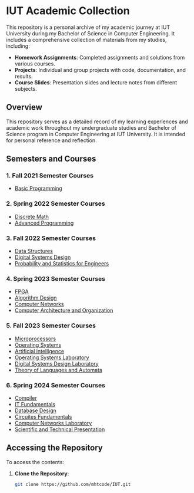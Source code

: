 # IUT Academic Collection

This repository is a personal archive of my academic journey at IUT University during my Bachelor of Science in Computer Engineering. It includes a comprehensive collection of materials from my studies, including:

- **Homework Assignments**: Completed assignments and solutions from various courses.
- **Projects**: Individual and group projects with code, documentation, and results.
- **Course Slides**: Presentation slides and lecture notes from different subjects.

## Overview

This repository serves as a detailed record of my learning experiences and academic work throughout my undergraduate studies and Bachelor of Science program in Computer Engineering at IUT University. It is intended for personal reference and reflection.

## Semesters and Courses

### 1. **Fall 2021 Semester Courses**

- [Basic Programming](https://github.com/mhtcode/IUT/tree/main/Term1_Fall_Term_1400/Basic%20Programming)

### 2. **Spring 2022 Semester Courses**

- [Discrete Math](https://github.com/mhtcode/IUT/tree/main/Term2_Spring_Term_1400%2C1401/Discrete%20Math)
- [Advanced Programming](https://github.com/mhtcode/IUT/tree/main/Term2_Spring_Term_1400%2C1401/Advanced%20Programming)

### 3. **Fall 2022 Semester Courses**

- [Data Structures](https://github.com/mhtcode/IUT/tree/main/Term3_Fall_Term_1401/Data%20Structures)
- [Digital Systems Design](https://github.com/mhtcode/IUT/tree/main/Term3_Fall_Term_1401/Digital%20Systems%20Design)
- [Probability and Statistics for Engineers](https://github.com/mhtcode/IUT/tree/main/Term3_Fall_Term_1401/Probability%20and%20Statistics%20for%20Engineers)

### 4. **Spring 2023 Semester Courses**

- [FPGA](https://github.com/mhtcode/IUT/tree/main/Term4_Spring_Term_1401%2C1402/FPGA)
- [Algorithm Design](https://github.com/mhtcode/IUT/tree/main/Term4_Spring_Term_1401%2C1402/Algorithm%20Design)
- [Computer Networks](https://github.com/mhtcode/IUT/tree/main/Term4_Spring_Term_1401%2C1402/Computer%20Networks)
- [Computer Architecture and Organization](https://github.com/mhtcode/IUT/tree/main/Term4_Spring_Term_1401%2C1402/Computer%20Architecture%20and%20Organization)

### 5. **Fall 2023 Semester Courses**

- [Microprocessors](https://github.com/mhtcode/IUT/tree/main/Term5_Fall_Term_1402/Microprocessors)
- [Operating Systems](https://github.com/mhtcode/IUT/tree/main/Term5_Fall_Term_1402/Operating%20Systems)
- [Artificial intelligence](https://github.com/mhtcode/IUT/tree/main/Term5_Fall_Term_1402/Artificial%20intelligence)
- [Operating Systems Laboratory](https://github.com/mhtcode/IUT/tree/main/Term5_Fall_Term_1402/Operating%20Systems%20Laboratory)
- [Digital Systems Design Laboratory](https://github.com/mhtcode/IUT/tree/main/Term5_Fall_Term_1402/Digital%20Systems%20Design%20Laboratory/Slides)
- [Theory of Languages and Automata](https://github.com/mhtcode/IUT/tree/main/Term5_Fall_Term_1402/Theory%20of%20Languages%20and%20Automata)

### 6. **Spring 2024 Semester Courses**

- [Compiler](https://github.com/mhtcode/IUT/tree/main/Term6_Spring_Term_1402%2C1403/Compiler)
- [IT Fundamentals](https://github.com/mhtcode/IUT/tree/main/Term6_Spring_Term_1402%2C1403/IT_Fundamentals)
- [Database Design](https://github.com/mhtcode/IUT/tree/main/Term6_Spring_Term_1402%2C1403/DataBase)
- [Circuites Fundamentals](https://github.com/mhtcode/IUT/tree/main/Term6_Spring_Term_1402%2C1403/Circuites_Fundamentals)
- [Computer Networks Laboratory](https://github.com/mhtcode/IUT/tree/main/Term6_Spring_Term_1402%2C1403/Net_Lab)
- [Scientific and Technical Presentation](https://github.com/mhtcode/IUT/tree/main/Term6_Spring_Term_1402%2C1403/Scientific_and_Technical_Presentation)

## Accessing the Repository

To access the contents:

1. **Clone the Repository**:
   ```bash
   git clone https://github.com/mhtcode/IUT.git
   ```
